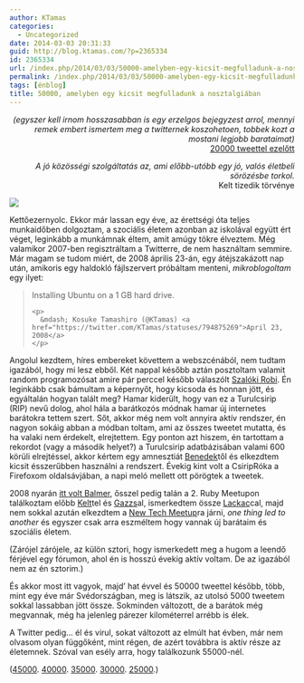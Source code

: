 ```yaml
---
author: KTamas
categories:
  - Uncategorized
date: 2014-03-03 20:31:33
guid: http://blog.ktamas.com/?p=2365334
id: 2365334
url: /index.php/2014/03/03/50000-amelyben-egy-kicsit-megfulladunk-a-nosztalgiaban/
permalink: /index.php/2014/03/03/50000-amelyben-egy-kicsit-megfulladunk-a-nosztalgiaban/
tags: [énblog]
title: 50000, amelyben egy kicsit megfulladunk a nosztalgiában
---
```


<p style="text-align: right;">
  <em>(egyszer kell irnom hosszasabban is egy erzelgos bejegyzest arrol, mennyi remek embert ismertem meg a twitternek koszohetoen, tobbek kozt a mostani legjobb barataimat)</em><br /> <a href="http://blog.ktamas.com/index.php/2011/05/26/30k/">20000 tweettel ezelőtt</a>
</p>

<p style="text-align: right;">
  <em>A jó közösségi szolgáltatás az, ami előbb-utóbb egy jó, valós életbeli sörözésbe torkol.<br /></em>Kelt tizedik törvénye
</p>

<img src="http://ktamas.com/50000.png" />

Kettőezernyolc. Ekkor már lassan egy éve, az érettségi óta teljes munkaidőben dolgoztam, a szociális életem azonban az iskolával együtt ért véget, leginkább a munkámnak éltem, amit amúgy tökre élveztem. Még valamikor 2007-ben regisztráltam a Twitterre, de nem használtam semmire. Már magam se tudom miért, de 2008 április 23-án, egy átéjszakázott nap után, amikoris egy haldokló fájlszervert próbáltam menteni, _mikroblogoltam_ egy ilyet:

<p align="center">
  <blockquote class="twitter-tweet" lang="en">
    <p>
      Installing Ubuntu on a 1 GB hard drive.
    </p>
    
    <p>
      &mdash; Kosuke Tamashiro (@KTamas) <a href="https://twitter.com/KTamas/statuses/794875269">April 23, 2008</a>
    </p>
  </blockquote>
  
  <p>
  </p>
  
  <p>
    Angolul kezdtem, híres embereket követtem a webszcénából, nem tudtam igazából, hogy mi lesz ebből. Két nappal később aztán posztoltam valamit random programozósat amire pár perccel később válaszólt <a href="http://twitter.com/rszaloki">Szalóki Robi</a>. Én leginkább csak bámultam a képernyőt, hogy kicsoda és honnan jött, és egyáltalán hogyan talált meg? Hamar kiderült, hogy van ez a Turulcsirip (RIP) nevű dolog, ahol hála a barátkozós módnak hamar új internetes barátokra tettem szert. Sőt, akkor még nem volt annyira aktív rendszer, én nagyon sokáig abban a módban toltam, ami az összes tweetet mutatta, és ha valaki nem érdekelt, elrejtettem. Egy ponton azt hiszem, én tartottam a rekordot (vagy a második helyet?) a Turulcsirip adatbázisában valami 600 körüli elrejtéssel, akkor kértem egy amnesztiát <a href="https://twitter.com/tothbenedek">Benedek</a>től és elkezdtem kicsit ésszerűbben használni a rendszert. Évekig kint volt a CsiripRóka a Firefoxom oldalsávjában, a napi meló mellett ott pörögtek a tweetek.
  </p>
  
  <p>
    2008 nyarán <a href="http://www.origo.hu/techbazis/20080519-megdobaltak-budapesten-steve-ballmert-a-microsoft-elnokvezerigazgatojat.html">itt volt Balmer</a>, ősszel pedig talán a 2. Ruby Meetupon találkoztam előbb <a href="http://twitter.com/kelt">Kelt</a>tel és <a href="http://twitter.com/gazs">Gazzs</a>al, ismerkedtem össze <a href="http://twitter.com/lackac">Lackac</a>cal, majd nem sokkal azután elkezdtem a <a href="http://www.meetup.com/newtech-42/">New Tech Meetup</a>ra járni, <em>one thing led to another</em> és egyszer csak arra eszméltem hogy vannak új barátaim és szociális életem.
  </p>
  
  <p>
    (Zárójel zárójele, az külön sztori, hogy ismerkedett meg a hugom a leendő férjével egy fórumon, ahol én is hosszú évekig aktív voltam. De az igazából nem az én sztorim.)
  </p>
  
  <p>
    És akkor most itt vagyok, majd&#8217; hat évvel és 50000 tweettel később, több, mint egy éve már Svédországban, meg is látszik, az utolsó 5000 tweetem sokkal lassabban jött össze. Sokminden változott, de a barátok még megvannak, még ha jelenleg párezer kilométerrel arrébb is élek.
  </p>
  
  <p>
    A Twitter pedig&#8230; él és virul, sokat változott az elmúlt hat évben, már nem olvasom olyan függőként, mint régen, de azért továbbra is aktív része az életemnek. Szóval van esély arra, hogy találkozunk 55000-nél.
  </p>
  
  <p>
    (<a href="http://blog.ktamas.com/index.php/2013/02/09/45000/">45000</a>. <a href="http://blog.ktamas.com/index.php/2012/06/25/40000/">40000</a>. <a href="http://blog.ktamas.com/index.php/2011/12/09/35000/">35000</a>. <a href="http://blog.ktamas.com/index.php/2011/05/26/30k/">30000</a>. <a href="http://blog.ktamas.com/index.php/2010/10/17/25000_2/">25000</a>.)
  </p>
